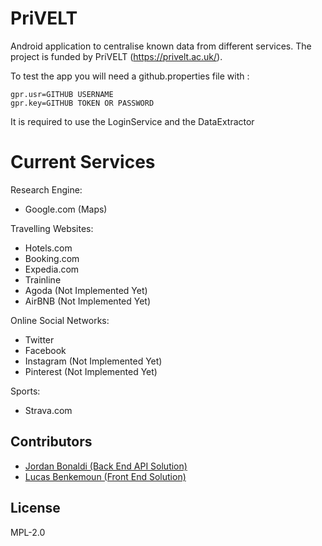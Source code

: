 # PriVELT

Android application to centralise known data from different services.
The project is funded by PriVELT (https://privelt.ac.uk/).

To test the app you will need a github.properties file with :

```
gpr.usr=GITHUB USERNAME
gpr.key=GITHUB TOKEN OR PASSWORD
```


It is required to use the LoginService and the DataExtractor

# Current Services

Research Engine:
  - Google.com (Maps)

Travelling Websites:
  - Hotels.com
  - Booking.com
  - Expedia.com
  - Trainline
  - Agoda (Not Implemented Yet)
  - AirBNB (Not Implemented Yet)

Online Social Networks:
  - Twitter
  - Facebook
  - Instagram (Not Implemented Yet)
  - Pinterest (Not Implemented Yet)

Sports:
  - Strava.com

Contributors
----
- [Jordan Bonaldi (Back End API Solution)](http://github.com/jordanbonaldi/)
- [Lucas Benkemoun (Front End Solution)](https://github.com/LeBenki)

License
----

MPL-2.0
